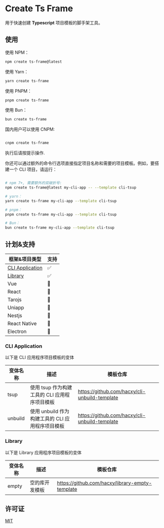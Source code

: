 # Create Ts Frame

用于快速创建 **Typescript** 项目模板的脚手架工具。

## 使用

使用 NPM：

```sh
npm create ts-frame@latest
```

使用 Yarn：

```sh
yarn create ts-frame
```

使用 PNPM：

```sh
pnpm create ts-frame
```

使用 Bun：

```sh
bun create ts-frame
```

国内用户可以使用 CNPM:

```sh

cnpm create ts-frame

```

执行后请按提示操作.

你还可以通过额外的命令行选项直接指定项目名称和需要的项目模板。例如，要搭建一个 CLI 项目，请运行：

```sh

# npm 7+, 需要额外的双破折号:
npm create ts-frame@latest my-cli-app -- --template cli-tsup

# yarn：
yarn create ts-frame my-cli-app --template cli-tsup

# pnpm：
pnpm create ts-frame my-cli-app --template cli-tsup

# Bun：
bun create ts-frame my-cli-app --template cli-tsup
```

## 计划&支持

| 框架&项目类型                       | 支持 |
| ----------------------------------- | ---- |
| [CLI Application](#cli-application) | ✅   |
| [Library](#library)                 | ✅   |
| Vue                                 | 🚧   |
| React                               | 🚧   |
| Tarojs                              | 🚧   |
| Uniapp                              | 🚧   |
| Nestjs                              | 🚧   |
| React Native                        | 🚧   |
| Electron                            | 🚧   |

### CLI Application

以下是 CLI 应用程序项目模板的变体

| 变体名称 | 描述                                             | 模板仓库                                        |
| -------- | ------------------------------------------------ | ----------------------------------------------- |
| tsup     | 使用 tsup 作为构建工具的 CLI 应用程序项目模板    | <https://github.com/hacxy/cli-unbuild-template> |
| unbuild  | 使用 unbuild 作为构建工具的 CLI 应用程序项目模板 | <https://github.com/hacxy/cli-unbuild-template> |

### Library

以下是 Library 应用程序项目模板的变体

| 变体名称 | 描述           | 模板仓库                                          |
| -------- | -------------- | ------------------------------------------------- |
| empty    | 空的库开发模板 | <https://github.com/hacxy/library-empty-template> |

## 许可证

[MIT](https://github.com/hacxy/create-ts-frame/blob/main/LICENSE)
